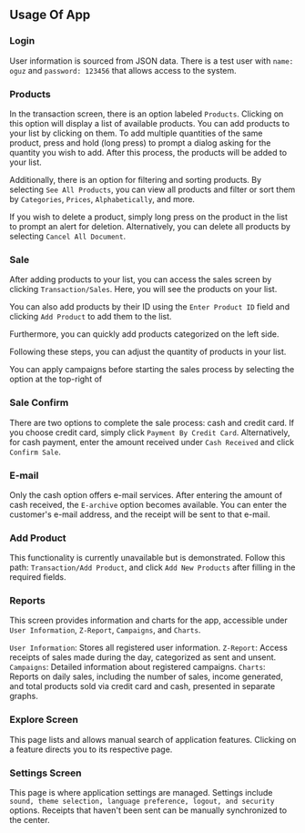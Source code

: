 ## Usage Of App

### Login

User information is sourced from JSON data. There is a test user with `name: oguz` and `password: 123456` that allows access to the system.

### Products

In the transaction screen, there is an option labeled `Products`. Clicking on this option will display a list of available products. You can add products to your list by clicking on them. To add multiple quantities of the same product, press and hold (long press) to prompt a dialog asking for the quantity you wish to add. After this process, the products will be added to your list.

Additionally, there is an option for filtering and sorting products. By selecting `See All Products`, you can view all products and filter or sort them by `Categories`, `Prices`, `Alphabetically`, and more.

If you wish to delete a product, simply long press on the product in the list to prompt an alert for deletion. Alternatively, you can delete all products by selecting `Cancel All Document`.


### Sale

After adding products to your list, you can access the sales screen by clicking `Transaction/Sales`. Here, you will see the products on your list.

You can also add products by their ID using the `Enter Product ID` field and clicking `Add Product` to add them to the list.

Furthermore, you can quickly add products categorized on the left side.

Following these steps, you can adjust the quantity of products in your list.

You can apply campaigns before starting the sales process by selecting the option at the top-right of

### Sale Confirm

There are two options to complete the sale process: cash and credit card. If you choose credit card, simply click `Payment By Credit Card`. Alternatively, for cash payment, enter the amount received under `Cash Received` and click `Confirm Sale`.

### E-mail

Only the cash option offers e-mail services. After entering the amount of cash received, the `E-archive` option becomes available. You can enter the customer's e-mail address, and the receipt will be sent to that e-mail.

### Add Product

This functionality is currently unavailable but is demonstrated. Follow this path: `Transaction/Add Product`, and click `Add New Products` after filling in the required fields.

### Reports

This screen provides information and charts for the app, accessible under `User Information`, `Z-Report`, `Campaigns`, and `Charts`.

`User Information`: Stores all registered user information.
`Z-Report`: Access receipts of sales made during the day, categorized as sent and unsent.
`Campaigns`: Detailed information about registered campaigns.
`Charts`: Reports on daily sales, including the number of sales, income generated, and total products sold via credit card and cash, presented in separate graphs.

### Explore Screen

This page lists and allows manual search of application features. Clicking on a feature directs you to its respective page.

### Settings Screen

This page is where application settings are managed. Settings include `sound, theme selection, language preference, logout, and security` options. Receipts that haven't been sent can be manually synchronized to the center.

